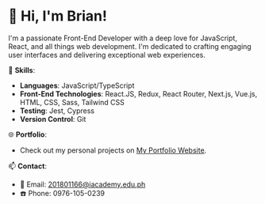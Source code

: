 # 👋 Hi, I'm Brian!

I'm a passionate Front-End Developer with a deep love for JavaScript, React, and all things web development. I'm dedicated to crafting engaging user interfaces and delivering exceptional web experiences.

🚀 **Skills**:
- **Languages**: JavaScript/TypeScript
- **Front-End Technologies**: React.JS, Redux, React Router, Next.js, Vue.js, HTML, CSS, Sass, Tailwind CSS
- **Testing**: Jest, Cypress
- **Version Control**: Git

🌐 **Portfolio**: 
- Check out my personal projects on [My Portfolio Website](https://brianvergara.netlify.app/).

📫 **Contact**:
- 📧 Email: 201801166@iacademy.edu.ph
- ☎️ Phone: 0976-105-0239


